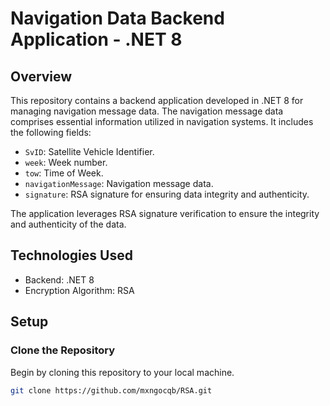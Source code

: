 # Navigation Data Backend Application - .NET 8

## Overview

This repository contains a backend application developed in .NET 8 for managing navigation message data. The navigation message data comprises essential information utilized in navigation systems. It includes the following fields:

- `SvID`: Satellite Vehicle Identifier.
- `week`: Week number.
- `tow`: Time of Week.
- `navigationMessage`: Navigation message data.
- `signature`: RSA signature for ensuring data integrity and authenticity.

The application leverages RSA signature verification to ensure the integrity and authenticity of the data.

## Technologies Used

- Backend: .NET 8
- Encryption Algorithm: RSA

## Setup

### Clone the Repository

Begin by cloning this repository to your local machine.
```bash
git clone https://github.com/mxngocqb/RSA.git
